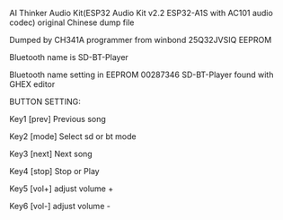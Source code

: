 AI Thinker Audio Kit(ESP32 Audio Kit v2.2  ESP32-A1S with AC101 audio codec) original Chinese dump file

Dumped by CH341A programmer from winbond 25Q32JVSIQ EEPROM

Bluetooth name is SD-BT-Player

Bluetooth name setting in EEPROM
00287346   SD-BT-Player found with GHEX editor


BUTTON SETTING:

Key1 [prev] Previous song

Key2 [mode] Select sd or bt mode

Key3 [next] Next song

Key4 [stop] Stop or Play

Key5 [vol+] adjust volume +

Key6 [vol-] adjust volume -
